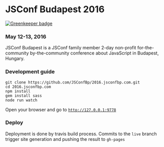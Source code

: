 # JSConf Budapest 2016

[![Greenkeeper badge](https://badges.greenkeeper.io/JSConfBp/2016.jsconfbp.com.svg)](https://greenkeeper.io/)

### May 12-13, 2016

JSConf Budapest is a JSConf family member
2-day non-profit for-the-community by-the-community
conference about JavaScript in Budapest, Hungary.


### Development guide

```
git clone https://github.com/JSConfBp/2016.jsconfbp.com.git
cd 2016.jsconfbp.com
npm install
gem install sass
node run watch
```

Open your browser and go to [`http://127.0.0.1:9778`](http://127.0.0.1:9778)

### Deploy

Deployment is done by travis build process. Commits to the `live` branch trigger site generation and pushing the result to `gh-pages`
